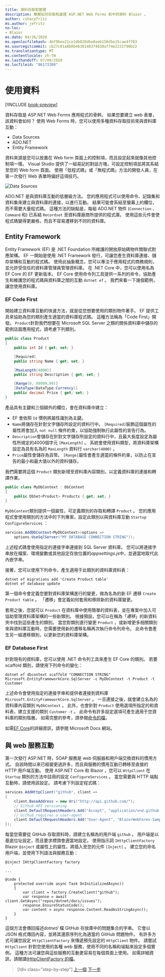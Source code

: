 ```yaml
---
title: 資料存取和管理
description: 瞭解如何存取和處理 ASP.NET Web Forms 和中的資料 Blazor 。
author: csharpfritz
ms.author: jefritz
no-loc:
- Blazor
ms.date: 04/26/2020
ms.openlocfilehash: 4bf9bee21ce1db828dbe0aeb156d5e15cae4f703
ms.sourcegitcommit: cb27c01a8b0b4630148374638aff4e2221f90b22
ms.translationtype: MT
ms.contentlocale: zh-TW
ms.lasthandoff: 07/09/2020
ms.locfileid: "86173300"
---
```

# <a name="work-with-data"></a>使用資料

[!INCLUDE [book-preview](../../../includes/book-preview.md)]

資料存取是 ASP.NET Web Forms 應用程式的骨幹。 如果您要建立 web 表單，該資料會如何？ 使用 Web Forms 時，您可以使用多種資料存取技術來與資料庫互動：

- Data Sources
- ADO.NET
- Entity Framework

資料來源是您可以放置在 Web form 頁面上的控制項，而且設定起來就像其他控制項一樣。 Visual Studio 提供了一組易記的對話方塊，可設定控制項並將其系結至您的 Web form 頁面。 使用「低程式碼」或「無程式碼」方法的開發人員，在第一次發行 Web 表單時偏好這項技巧。

![Data Sources](media/data/datasources.png)

ADO.NET 是與資料庫互動的低層級方法。 您的應用程式可以使用命令、記錄集和資料集來建立與資料庫的連接，以進行互動。 結果可能會系結至螢幕上的欄位，而不需要大量程式碼。 這種方法的缺點是，每組 ADO.NET 物件 (`Connection` 、 `Command` 和) 已系結 `Recordset` 至資料庫廠商所提供的程式庫。 使用這些元件會使程式碼變得更嚴格，而且不容易遷移到不同的資料庫。

## <a name="entity-framework"></a>Entity Framework

Entity Framework (EF) 是 .NET Foundation 所維護的開放原始碼物件關聯式對應架構。 EF 一開始是使用 .NET Framework 發行，可讓您產生資料庫連接、儲存架構和互動的程式碼。 使用此抽象概念，您可以專注于應用程式的商務規則，並允許受信任的資料庫管理員管理資料庫。 在 .NET Core 中，您可以使用名為 EF Core 的 EF 更新版本。 EF Core 使用命令列工具提供一系列的命令，協助產生和維護您的程式碼與資料庫之間的互動 `dotnet ef` 。 我們來看一下幾個範例，讓您使用資料庫。

### <a name="ef-code-first"></a>EF Code First

開始建立資料庫互動的快速方法，就是從您想要使用的類別物件著手。 EF 提供工具來協助為您的類別產生適當的資料庫程式碼。 這種方法稱為「Code First」開發。 `Product`針對我們想要在 Microsoft SQL Server 之類的關係資料庫中儲存的範例店面應用程式，請考慮下列類別。

```csharp
public class Product
{
    public int Id { get; set; }

    [Required]
    public string Name { get; set; }

    [MaxLength(4000)]
    public string Description { get; set; }

    [Range(0, 99999,99)]
    [DataType(DataType.Currency)]
    public decimal Price { get; set; }
}
```

產品具有主鍵和三個額外的欄位，會在資料庫中建立：  

- EF 會依照 `Id` 慣例將屬性識別為主鍵。
- `Name`將儲存在針對文字儲存所設定的資料行中。 `[Required]`裝飾這個屬性的屬性將會加入 `not null` 條件約束，以協助強制執行此屬性的宣告行為。
- `Description`會儲存在針對文字儲存所設定的資料行中，且最大長度設定為屬性所規定的4000個字元 `[MaxLength]` 。 系統會使用資料類型，將資料庫架構設定為具有名為的 `MaxLength` 資料行 `varchar(4000)` 。
- `Price`屬性會儲存為貨幣。 `[Range]`屬性會產生適當的條件約束，以防止在宣告的最小和最大值以外的資料儲存。

我們需要將這個 `Product` 類別新增至資料庫內容類別，以定義資料庫的連接和轉譯作業。

```csharp
public class MyDbContext : DbContext
{
    public DbSet<Product> Products { get; set; }
}
```

`MyDbContext`類別提供一個屬性，可定義類別的存取和轉譯 `Product` 。  您的應用程式會使用類別的方法中的下列專案，設定此類別以與資料庫互動 `Startup` `ConfigureServices` ：

```csharp
services.AddDbContext<MyDbContext>(options =>
    options.UseSqlServer("MY DATABASE CONNECTION STRING"));
```

上述程式碼會使用指定的連接字串連接到 SQL Server 資料庫。 您可以將連接字串放在檔案、環境變數或其他設定存放位置的*appsettings.js*中，並適當地取代此內嵌字串。

接著，您可以使用下列命令，產生適用于此類別的資料庫資料表：

```dotnetcli
dotnet ef migrations add 'Create Product table'
dotnet ef database update
```

第一個命令會定義您要對資料庫架構進行的變更，做為名為的新 EF 遷移 `Create Product table` 。  「遷移」會定義如何套用和移除新的資料庫變更。

套用之後，您就可以 `Product` 在資料庫中使用簡單的資料表，並在專案中加入可協助管理資料庫架構的一些新類別。  根據預設，您可以在稱為「*遷移*」的新資料夾中找到這些產生的類別。  當您對類別進行變更 `Product` ，或新增更多相關類別來與資料庫互動時，您需要使用新的遷移名稱再次執行命令列命令。  此命令會產生另一組遷移類別，以更新您的資料庫架構。

### <a name="ef-database-first"></a>EF Database First

針對現有的資料庫，您可以使用 .NET 命令列工具來產生 EF Core 的類別。 若要 scaffold 類別，請使用下列命令的變化：

```dotnetcli
dotnet ef dbcontext scaffold "CONNECTION STRING" Microsoft.EntityFrameworkCore.SqlServer -c MyDbContext -t Product -t Customer
```

上述命令會使用指定的連接字串和提供者連接到資料庫 `Microsoft.EntityFrameworkCore.SqlServer` 。 一旦連接之後，就會建立名為的資料庫內容類別 `MyDbContext` 。 此外，也會針對 `Product` 使用選項所指定的和資料表，建立支援的類別 `Customer` `-t` 。 此命令有許多設定選項可產生適用于您資料庫的類別階層。 如需完整的參考，請參閱[命令的檔](/ef/core/miscellaneous/cli/dotnet#dotnet-ef-dbcontext-scaffold)。

如需[EF Core](/ef/core/)的詳細資訊，請參閱 Microsoft Docs 網站。

## <a name="interact-with-web-services"></a>與 web 服務互動

第一次發行 ASP.NET 時，SOAP 服務是 web 伺服器和用戶端交換資料的慣用方式。 自該時間以來已經變更過許多，而且與服務的慣用互動已轉移至直接的 HTTP 用戶端互動。 使用 ASP.NET Core 和 Blazor ，您可以 `HttpClient` 在 `Startup` 類別的方法中註冊的設定 `ConfigureServices` 。 當您需要與 HTTP 端點互動時，請使用該設定。 請考慮下列設定程式碼：

```csharp
services.AddHttpClient("github", client =>
{
    client.BaseAddress = new Uri("http://api.github.com/");
    // Github API versioning
    client.DefaultRequestHeaders.Add("Accept", "application/vnd.github.v3+json");
    // Github requires a user-agent
    client.DefaultRequestHeaders.Add("User-Agent", "BlazorWebForms-Sample");
});
```

每當您需要從 GitHub 存取資料時，請建立名稱為的用戶端 `github` 。 用戶端是以基底位址設定，而且要求標頭會適當地設定。 使用指示詞 `IHttpClientFactory` Blazor `@inject` 或屬性上的屬性，將插入至您的元件 `[Inject]` 。 建立您的命名用戶端，並使用下列語法與服務互動：

```razor
@inject IHttpClientFactory factory

...

@code {
    protected override async Task OnInitializedAsync()
    {
        var client = factory.CreateClient("github");
        var response = await client.GetAsync("repos/dotnet/docs/issues");
        response.EnsureStatusCode();
        var content = async response.Content.ReadAsStringAsync();
    }
}
```

這個方法會傳回描述*dotnet/* 檔 GitHub 存放庫中的問題集合的字串。 它會以 JSON 格式傳回內容，並將其還原序列化為適當的 GitHub 問題物件。 有許多方式可讓您設定 `HttpClientFactory` 來傳遞預先設定的 `HttpClient` 物件。 請嘗試 `HttpClient` 針對您使用的各種 web 服務，使用不同的名稱和端點來設定多個實例。 這種方法可讓您與這些服務的互動更容易在每個頁面上使用。 如需詳細資訊，請閱讀[IHttpClientFactory 的檔](/aspnet/core/fundamentals/http-requests)。

>[!div class="step-by-step"]
>[上一個](forms-validation.md) 
>[下一步](middleware.md)
